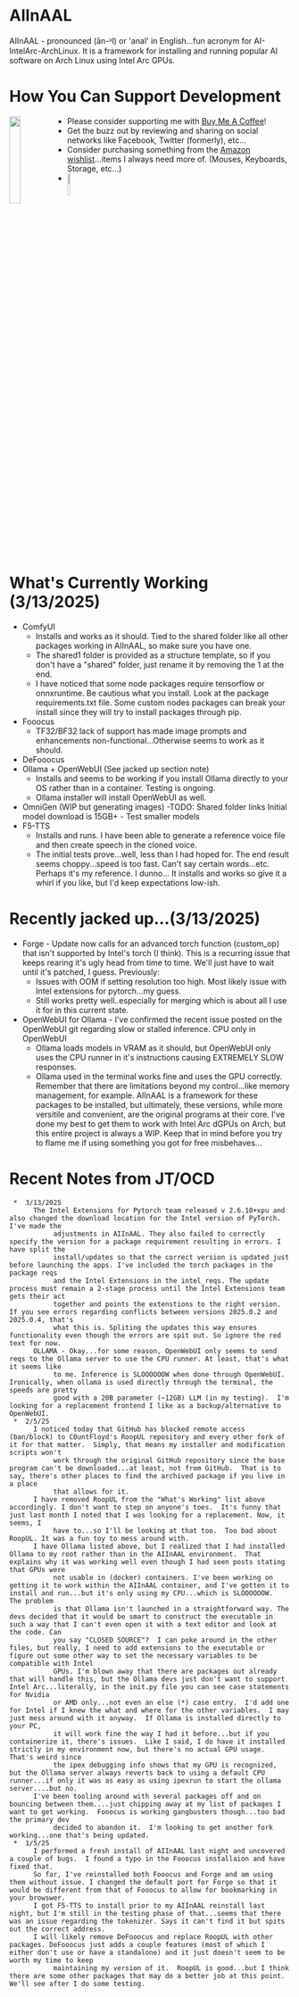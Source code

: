 # AIInAAL
AIInAAL - pronounced (ān-ᵊl) or 'anal' in English...fun acronym for AI-IntelArc-ArchLinux. It is a framework for installing and running popular AI software on Arch Linux using Intel Arc GPUs.

# How You Can Support Development  

[<img align="left" width="20%" src="https://media.giphy.com/media/hXMGQqJFlIQMOjpsKC/giphy.gif">](https://bmc.link/OCD_Insomniac)  

*    Please consider supporting me with [Buy Me A Coffee](https://bmc.link/OCD_Insomniac)!
*    Get the buzz out by reviewing and sharing on social networks like Facebook, Twitter (formerly), etc...
*    Consider purchasing something from the [Amazon wishlist](https://www.amazon.com/hz/wishlist/ls/25OBUY6VTN1C8?ref_=wl_share)...items I always need more of. (Mouses, Keyboards, Storage, etc...)
*    [<img align="left" width="10%" src="https://m.media-amazon.com/images/I/41CMZ4XoAJL._SS135_.jpg">](https://www.amazon.com/hz/wishlist/ls/25OBUY6VTN1C8?ref_=wl_share)
<br clear="left"/>

# What's Currently Working (3/13/2025)
*   ComfyUI
     - Installs and works as it should. Tied to the shared folder like all other packages working in AIInAAL, so make sure you have one.
     - The shared1 folder is provided as a structure template, so if you don't have a "shared" folder, just rename it by removing the 1 at the end.
     - I have noticed that some node packages require tensorflow or onnxruntime. Be cautious what you install. Look at the package requirements.txt file.
          Some custom nodes packages can break your install since they will try to install packages through pip.
*   Fooocus
     - TF32/BF32 lack of support has made image prompts and enhancements non-functional...Otherwise seems to work as it should.
*   DeFooocus
*   Ollama + OpenWebUI (See jacked up section note)
     - Installs and seems to be working if you install Ollama directly to your OS rather than in a container. Testing is ongoing.
     - Ollama installer will install OpenWebUI as well.
*   OmniGen (WIP but generating images)
     -TODO:  Shared folder links
             Initial model download is 15GB+ - Test smaller models
*   F5-TTS
     - Installs and runs. I have been able to generate a reference voice file and then create speech in the cloned voice.
     - The initial tests prove...well, less than I had hoped for. The end result seems choppy...speed is too fast. Can't say certain
       words...etc. Perhaps it's my reference. I dunno... It installs and works so give it a whirl if you like, but I'd keep expectations low-ish.

# Recently jacked up...(3/13/2025)
*   Forge - Update now calls for an advanced torch function (custom_op) that isn't supported by Intel's torch (I think). This is a recurring issue that keeps rearing it's ugly head from time to time. We'll just have to wait until it's patched, I guess.
     Previously:
     - Issues with OOM if setting resolution too high. Most likely issue with Intel extensions for pytorch...my guess.
     - Still works pretty well..especially for merging which is about all I use it for in this current state.
*    OpenWebUI for Ollama - I've confirmed the recent issue posted on the OpenWebUI git regarding slow or stalled inference. CPU only in OpenWebUI
     - Ollama loads models in VRAM as it should, but OpenWebUI only uses the CPU runner in it's instructions causing EXTREMELY SLOW responses.
     - Ollama used in the terminal works fine and uses the GPU correctly.
Remember that there are limitations beyond my control...like memory management, for example. AIInAAL is a framework for these packages to be installed, but ultimately, these versions, while more versitile and convenient, are the original programs at their core. I've done my best to get them to work with Intel Arc dGPUs on Arch, but this entire project is always a WIP. Keep that in mind before you try to flame me if using something you got for free misbehaves...

# Recent Notes from JT/OCD
     *  3/13/2025
          The Intel Extensions for Pytorch team released v 2.6.10+xpu and also changed the download location for the Intel version of PyTorch. I've made the
               adjustments in AIInAAL. They also failed to correctly specify the version for a package requirement resulting in errors. I have split the
               install/updates so that the correct version is updated just before launching the apps. I've included the torch packages in the package reqs
               and the Intel Extensions in the intel_reqs. The update process must remain a 2-stage process until the Intel Extensions team gets their act
               together and points the extenstions to the right version. If you see errors regarding conflicts between versions 2025.0.2 and 2025.0.4, that's
               what this is. Spliting the updates this way ensures functionality even though the errors are spit out. So ignore the red text for now.
          OLLAMA - Okay...for some reason, OpenWebUI only seems to send reqs to the Ollama server to use the CPU runner. At least, that's what it seems like
               to me. Inference is SLOOOOOOW when done through OpenWebUI. Ironically, when ollama is used directly through the terminal, the speeds are pretty
               good with a 20B parameter (~12GB) LLM (in my testing).  I'm looking for a replacement frontend I like as a backup/alternative to OpenWebUI.
     *  2/5/25
          I noticed today that GitHub has blocked remote access (ban/block) to C0untFloyd's RoopUL repository and every other fork of it for that matter.  Simply, that means my installer and modification scripts won't 
               work through the original GitHub repository since the base program can't be downloaded...at least, not from GitHub.  That is to say, there's other places to find the archived package if you live in a place
               that allows for it.
          I have removed RoopUL from the "What's Working" list above accordingly. I don't want to step on anyone's toes.  It's funny that just last month I noted that I was looking for a replacement. Now, it seems, I
               have to...so I'll be looking at that too.  Too bad about RoopUL. It was a fun toy to mess around with.
          I have Ollama listed above, but I realized that I had installed Ollama to my root rather than in the AIInAAL environment.  That explains why it was working well even though I had seen posts stating that GPUs were
               not usable in (docker) containers. I've been working on getting it to work within the AIInAAL container, and I've gotten it to install and run...but it's only using my CPU...which is SLOOOOOOW.  The problem 
               is that Ollama isn't launched in a straightforward way. The devs decided that it would be smart to construct the executable in such a way that I can't even open it with a text editor and look at the code. Can
               you say "CLOSED SOURCE"?  I can poke around in the other files, but really, I need to add extensions to the executable or figure out some other way to set the necessary variables to be compatible with Intel 
               GPUs. I'm blown away that there are packages out already that will handle this, but the Ollama devs just don't want to support Intel Arc...literally, in the init.py file you can see case statements for Nvidia 
               or AMD only...not even an else (*) case entry.  I'd add one for Intel if I knew the what and where for the other variables.  I may just mess around with it anyway.  If Ollama is installed directly to your PC, 
               it will work fine the way I had it before...but if you containerize it, there's issues.  Like I said, I do have it installed strictly in my environment now, but there's no actual GPU usage.  That's weird since 
               the ipex debugging info shows that my GPU is recognized, but the Ollama server always reverts back to using a default CPU runner...if only it was as easy as using ipexrun to start the ollama server....but no.
          I've been tooling around with several packages off and on bouncing between them....just chipping away at my list of packages I want to get working.  Fooocus is working gangbusters though...too bad the primary dev 
               decided to abandon it.  I'm looking to get another fork working...one that's being updated.
     *  1/5/25
          I performed a fresh install of AIInAAL last night and uncovered a couple of bugs.  I found a typo in the Fooocus installaion and have fixed that.
          So far, I've reinstalled both Fooocus and Forge and am using them without issue. I changed the default port for Forge so that it would be different from that of Fooocus to allow for bookmarking in your browswer.
          I got F5-TTS to install prior to my AIInAAL reinstall last night, but I'm still in the testing phase of that...seems that there was an issue regarding the tokenizer. Says it can't find it but spits out the correct address.
          I will likely remove DeFooocus and replace RoopUL with other packages. DeFooocus just adds a couple features (most of which I either don't use or have a standalone) and it just doesn't seem to be worth my time to keep 
               maintaining my version of it.  RoopUL is good...but I think there are some other packages that may do a better job at this point. We'll see after I do some testing.
